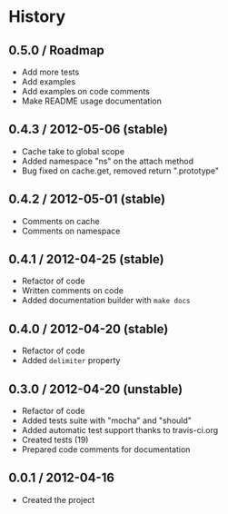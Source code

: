 # History

0.5.0 / Roadmap
---------------

  * Add more tests
  * Add examples
  * Add examples on code comments
  * Make README usage documentation 

0.4.3 / 2012-05-06 (stable)
---------------

  * Cache take to global scope
  * Added namespace "ns" on the attach method
  * Bug fixed on cache.get, removed return ".prototype"

0.4.2 / 2012-05-01 (stable)
---------------

  * Comments on cache
  * Comments on namespace
  
0.4.1 / 2012-04-25 (stable)
---------------

  * Refactor of code
  * Written comments on code
  * Added documentation builder with `make docs`

0.4.0 / 2012-04-20 (stable)
---------------

  * Refactor of code
  * Added `delimiter` property

0.3.0 / 2012-04-20 (unstable)
---------------------------

  * Refactor of code
  * Added tests suite with "mocha" and "should"
  * Added automatic test support thanks to travis-ci.org
  * Created tests (19)
  * Prepared code comments for documentation

0.0.1 / 2012-04-16 
------------------

  * Created the project